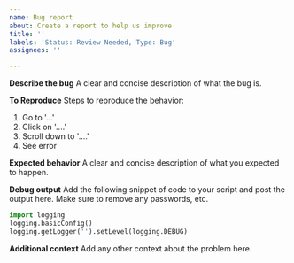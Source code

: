 ```yaml
---
name: Bug report
about: Create a report to help us improve
title: ''
labels: 'Status: Review Needed, Type: Bug'
assignees: ''

---
```


**Describe the bug**
A clear and concise description of what the bug is.

**To Reproduce**
Steps to reproduce the behavior:
1. Go to '...'
2. Click on '....'
3. Scroll down to '....'
4. See error

**Expected behavior**
A clear and concise description of what you expected to happen.

**Debug output**
Add the following snippet of code to your script and post the output here. Make sure to remove any passwords, etc.
```python
import logging
logging.basicConfig()
logging.getLogger('').setLevel(logging.DEBUG)
```

**Additional context**
Add any other context about the problem here.
